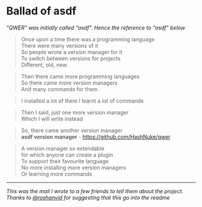 # Ballad of asdf

*"QWER" was initially called "asdf". Hence the reference to "asdf" below*

> Once upon a time there was a programming language  
There were many versions of it  
So people wrote a version manager for it  
To switch between versions for projects  
Different, old, new.  

> Then there came more programming languages  
So there came more version managers  
And many commands for them  

> I installed a lot of them
I learnt a lot of commands  

> Then I said, just one more version manager  
Which I will write instead  

> So, there came another version manager  
**asdf version manager** - <https://github.com/HashNuke/qwer>  

> A version manager so extendable  
for which anyone can create a plugin  
To support their favourite language  
No more installing more version managers  
Or learning more commands

---

*This was the mail I wrote to a few friends to tell them about the project. Thanks to [@roshanvid](http://twitter.com/roshanvid) for suggesting that this go into the readme*
